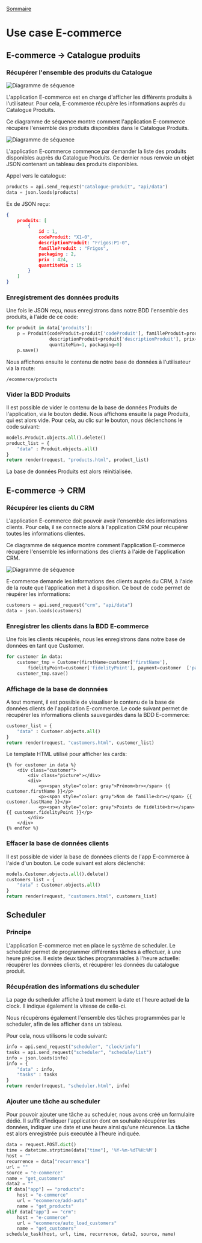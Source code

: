 [Sommaire](https://ursi-2020.github.io/e-commerce/)

# Use case E-commerce

## E-commerce -> Catalogue produits

### Récupérer l'ensemble des produits du Catalogue

![Diagramme de séquence](./usecase_produits.svg)

L'application E-commerce est en charge d'afficher les différents produits à l'utilisateur.
Pour cela, E-commerce récupère les informations auprès du Catalogue Produits.

Ce diagramme de séquence montre comment l'application E-commerce récupère l'ensemble des produits disponibles dans le Catalogue Produits.

![Diagramme de séquence](./sequence_prduits.svg)

L'application E-commerce commence par demander la liste des produits disponibles auprès du Catalogue Produits.
Ce dernier nous renvoie un objet JSON contenant un tableau des produits disponibles.

Appel vers le catalogue:

```python
products = api.send_request("catalogue-produit", "api/data")
data = json.loads(products)
```

Ex de JSON reçu:

```json
{
    produits: [
        {
            id : 1,
            codeProduit: "X1-0",
            descriptionProduit: "Frigos:P1-0",
            familleProduit : "Frigos",
            packaging : 2,
            prix : 424,
            quantiteMin : 15
        }
    ]
}
```

### Enregistrement des données produits

Une fois le JSON reçu, nous enregistrons dans notre BDD l'ensemble des produits, à l'aide de ce code:

```python
for produit in data['produits']:
    p = Produit(codeProduit=produit['codeProduit'], familleProduit=produit['familleProduit'],
                descriptionProduit=produit['descriptionProduit'], prix=produit['prix'],
                quantiteMin=1, packaging=0)
    p.save()
```

Nous affichons ensuite le contenu de notre base de données à l'utilisateur via la route:
```
/ecommerce/products
```

### Vider la BDD Produits

Il est possible de vider le contenu de la base de données Produits de l'application, via le bouton dédié. Nous affichons ensuite la page Produits, qui est alors vide.
Pour cela, au clic sur le bouton, nous déclenchons le code suivant:

```python
models.Produit.objects.all().delete()
product_list = {
    "data" : Produit.objects.all()
}
return render(request, "products.html", product_list)
```

La base de données Produits est alors réinitialisée.

## E-commerce -> CRM

### Récupérer les clients du CRM

L'application E-commerce doit pouvoir avoir l'ensemble des informations clients.
Pour cela, il se connecte alors à l'application CRM pour récupérer toutes les informations clientes.

Ce diagramme de séquence montre comment l'application E-commerce récupère l'ensemble les informations des clients à l'aide de l'application CRM.

![Diagramme de séquence](./sequence_crm.svg)

E-commerce demande les informations des clients auprès du CRM, à l'aide de la route que l'application met à disposition.
Ce bout de code permet de réupérer les informations:

```python
customers = api.send_request("crm", "api/data")
data = json.loads(customers)
```

### Enregistrer les clients dans la BDD E-commerce

Une fois les clients récupérés, nous les enregistrons dans notre base de données en tant que Customer.

```python
for customer in data:
    customer_tmp = Customer(firstName=customer['firstName'],               lastName=customer['lastName'],                               
        fidelityPoint=customer['fidelityPoint'], payment=customer  ['payment'], account=customer["account"])
    customer_tmp.save()
```

### Affichage de la base de donnnées

A tout moment, il est possible de visualiser le contenu de la base de données clients de l'application E-commerce.
Le code suivant permet de récupérer les informations clients sauvegardés dans la BDD E-commerce:

```python
customer_list = {
    "data" : Customer.objects.all()
}
return render(request, "customers.html", customer_list)
```

Le template HTML utilisé pour afficher les cards:

```
{% for customer in data %}
    <div class="customer">
        <div class="picture"></div>
        <div>
            <p><span style="color: gray">Prénom<br></span> {{ customer.firstName }}</p>
            <p><span style="color: gray">Nom de famille<br></span> {{ customer.lastName }}</p>
            <p><span style="color: gray">Points de fidélité<br></span> {{ customer.fidelityPoint }}</p>
        </div>
    </div>
{% endfor %}
```

### Effacer la base de données clients

Il est possible de vider la base de données clients de l'app E-commerce à l'aide d'un bouton.
Le code suivant est alors déclenché:

```python
models.Customer.objects.all().delete()
customers_list = {
    "data" : Customer.objects.all()
}
return render(request, "customers.html", customers_list)
```


## Scheduler

### Principe

L'application E-commerce met en place le système de scheduler.
Le scheduler permet de programmer différentes tâches à effectuer, à une heure précise.
Il existe deux tâches programmables à l'heure actuelle: récupérer les données clients, et récupérer les données du catalogue produit.

### Récupération des informations du scheduler

La page du scheduler affiche à tout moment la date et l'heure actuel de la clock.
Il indique également la vitesse de celle-ci.

Nous récupérons également l'ensemble des tâches programmées par le scheduler, afin de les afficher dans un tableau.

Pour cela, nous utilisons le code suivant:

```python
info = api.send_request("scheduler", "clock/info")
tasks = api.send_request("scheduler", "schedule/list")
info = json.loads(info)
info = {
    "data" : info,
    "tasks" : tasks
}
return render(request, "scheduler.html", info)
```

### Ajouter une tâche au scheduler

Pour pouvoir ajouter une tâche au scheduler, nous avons créé un formulaire dédié.
Il suffit d'indiquer l'application dont on souhaite récupérer les données, indiquer une date et une heure ainsi qu'une récurence.
La tâche est alors enregistrée puis executée à l'heure indiquée.

```python
data = request.POST.dict()
time = datetime.strptime(data["time"], '%Y-%m-%dT%H:%M')
host = ""
recurrence = data["recurrence"]
url = ""
source = "e-commerce"
name = "get_customers"
data2 = ""
if data["app"] == "products":
    host = "e-commerce"
    url = "ecommerce/add-auto"
    name = "get_products"
elif data["app"] == "crm":
    host = "e-commerce"
    url = "ecommerce/auto_load_customers"
    name = "get_customers"
schedule_task(host, url, time, recurrence, data2, source, name)
```